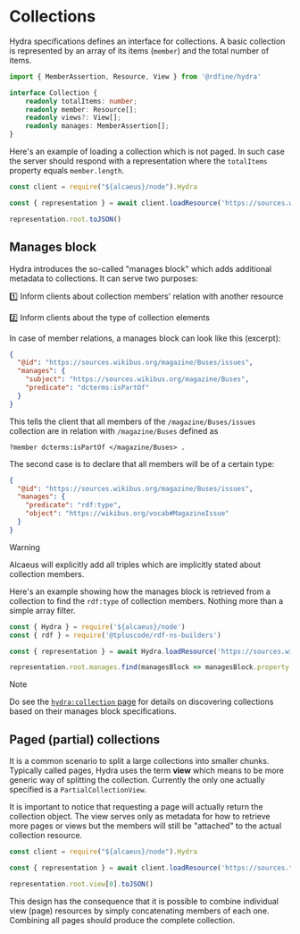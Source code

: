 # Collections

Hydra specifications defines an interface for collections. A basic collection is represented by an array of its items (`member`) and the total number of items.

```typescript
import { MemberAssertion, Resource, View } from '@rdfine/hydra'

interface Collection {
    readonly totalItems: number;
    readonly member: Resource[];
    readonly views?: View[];
    readonly manages: MemberAssertion[];
}
```

Here's an example of loading a collection which is not paged. In such case the server should respond with a representation where the `totalItems` property equals `member.length`.

<run-kit>

```typescript
const client = require("${alcaeus}/node").Hydra

const { representation } = await client.loadResource('https://sources.wikibus.org/magazine/Buses/issues')

representation.root.toJSON()
```

</run-kit>

## Manages block

Hydra introduces the so-called "manages block" which adds additional metadata to collections. It can serve two purposes:

:one: Inform clients about collection members' relation with another resource

:two: Inform clients about the type of collection elements

In case of member relations, a manages block can look like this (excerpt):

```json
{
  "@id": "https://sources.wikibus.org/magazine/Buses/issues",
  "manages": {
    "subject": "https://sources.wikibus.org/magazine/Buses",
    "predicate": "dcterms:isPartOf"
  }
}
```

This tells the client that all members of the `/magazine/Buses/issues` collection are in relation with `/magazine/Buses` defined as

```
?member dcterms:isPartOf </magazine/Buses> .
```

The second case is to declare that all members will be of a certain type:

```json
{
  "@id": "https://sources.wikibus.org/magazine/Buses/issues",
  "manages": {
    "predicate": "rdf:type",
    "object": "https://wikibus.org/vocab#MagazineIssue"
  }
}
```

> [!WARNING]
> Alcaeus will explicitly add all triples which are implicitly stated about collection members.

Here's an example showing how the manages block is retrieved from a collection to find the `rdf:type` of collection members. Nothing more than a simple array filter.

<run-kit>

```typescript
const { Hydra } = require('${alcaeus}/node')
const { rdf } = require('@tpluscode/rdf-ns-builders')

const { representation } = await Hydra.loadResource('https://sources.wikibus.org/magazines')

representation.root.manages.find(managesBlock => managesBlock.property.equals(rdf.type)).toJSON()
```

</run-kit>

> [!NOTE]
> Do see the [`hydra:collection` page](representations/affordances/collection-property.md) for details on discovering collections based on their manages block specifications.

## Paged (partial) collections

It is a common scenario to split a large collections into smaller chunks. Typically called pages, Hydra uses the term **view** which means to be more generic way of splitting the collection. Currently the only one actually specified is a `PartialCollectionView`.

It is important to notice that requesting a page will actually return the collection object. The view serves only as metadata for how to retrieve more pages or views but the members will still be "attached" to the actual collection resource.

<run-kit>

```typescript
const client = require("${alcaeus}/node").Hydra

const { representation } = await client.loadResource('https://sources.test.wikibus.org/magazines?page=2')

representation.root.view[0].toJSON()
```

</run-kit>

This design has the consequence that it is possible to combine individual view (page) resources by simply
concatenating members of each one. Combining all pages should produce the complete collection.
